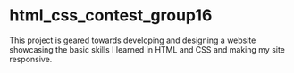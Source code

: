 # html_css_contest_group16
This project is geared towards developing and designing a website showcasing the basic skills I learned in HTML and CSS and making my site responsive.                      
